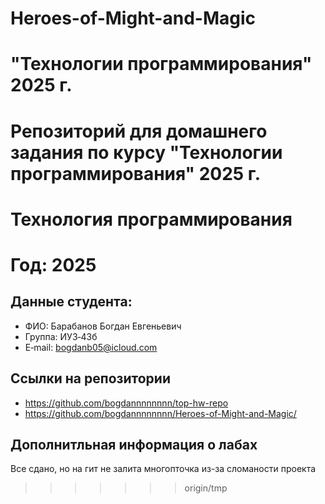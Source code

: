 ﻿# Heroes-of-Might-and-Magic
# "Технологии программирования" 2025 г.
Репозиторий для домашнего задания по курсу "Технологии программирования" 2025 г.
=======
# Технология программирования
# Год: 2025

## Данные студента:
- ФИО: Барабанов Богдан Евгеньевич
- Группа: ИУ3‑43б
- E‑mail: bogdanb05@icloud.com

## Ссылки на репозитории
- https://github.com/bogdannnnnnnn/top-hw-repo
- https://github.com/bogdannnnnnnn/Heroes-of-Might-and-Magic/

## Дополнитльная информация о лабах
Все сдано, но на гит не залита многопточка из-за сломаности проекта 
>>>>>>> origin/tmp
